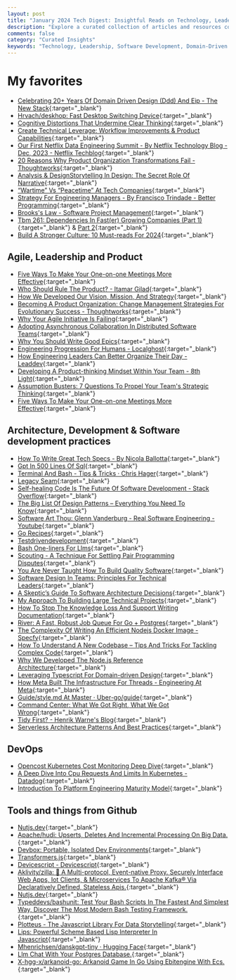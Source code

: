 ```yaml
---
layout: post
title: "January 2024 Tech Digest: Insightful Reads on Technology, Leadership, and Software Development"
description: "Explore a curated collection of articles and resources covering diverse topics such as domain-driven design, leadership strategies, software development practices, and DevOps. Stay informed about the latest trends and best practices in the tech industry."
comments: false
category: "Curated Insights"
keywords: "Technology, Leadership, Software Development, Domain-Driven Design, DevOps, Agile, Software Architecture, Development Practices, Platform Engineering, Kubernetes, Tools and Frameworks"
---
```


<!-- markdownlint-disable MD033 MD020 MD025-->
# My favorites<a name="favorites"></a>

- [Celebrating 20+ Years Of Domain Driven Design (Ddd) And Eip - The New Stack](https://thenewstack.io/celebrating-20-years-of-domain-driven-design-ddd-and-eip/){:target="_blank"}
- [Hrvach/deskhop: Fast Desktop Switching Device](https://github.com/hrvach/deskhop){:target="_blank"}
- [Cognitive Distortions That Undermine Clear Thinking](https://www.leadingsapiens.com/cognitive-distortions-leaders/){:target="_blank"}
- [Create Technical Leverage: Workflow Improvements & Product Capabilities](https://lethain.com/create-technical-leverage/){:target="_blank"}
- [Our First Netflix Data Engineering Summit - By Netflix Technology Blog - Dec, 2023 - Netflix Techblog](https://netflixtechblog.com/our-first-netflix-data-engineering-summit-f326b0589102){:target="_blank"}
- [20 Reasons Why Product Organization Transformations Fail - Thoughtworks](https://www.thoughtworks.com/insights/articles/20-reasons-why-product-organizstion-transformations-fail){:target="_blank"}
- [Analysis & DesignStorytelling In Design: The Secret Role Of Narrative](https://www.future-processing.com/blog/storytelling-in-design-the-secret-role-of-narrative/){:target="_blank"}
- [“Wartime” Vs “Peacetime” At Tech Companies](https://newsletter.pragmaticengineer.com/p/wartime-vs-peacetime){:target="_blank"}
- [Strategy For Engineering Managers - By Francisco Trindade - Better Programming](https://betterprogramming.pub/strategy-for-engineering-managers-3e9082129106){:target="_blank"}
- [Brooks's Law - Software Project Management](https://codescene.com/blog/visualize-brooks-law/){:target="_blank"}
- [Tbm 261: Dependencies In Fast(er) Growing Companies (Part 1)](https://cutlefish.substack.com/p/tbm-261-dependencies-in-faster-growing?publication_id=24711&post_id=139955519&isFreemail=true&r=1ibyaf){:target="_blank"} & [Part 2](https://cutlefish.substack.com/p/tbm-262-dependencies-in-faster-growing){:target="_blank"}
- [Build A Stronger Culture: 10 Must-reads For 2024](https://sloanreview.mit.edu/article/build-a-stronger-culture-10-must-reads-for-2024/){:target="_blank"}

## Agile, Leadership and Product<a name="agile"></a>

- [Five Ways To Make Your One-on-one Meetings More Effective](https://sloanreview.mit.edu/article/five-ways-to-make-your-one-on-one-meetings-more-effective/){:target="_blank"}
- [Who Should Rule The Product? - Itamar Gilad](https://itamargilad.com/trios/){:target="_blank"}
- [How We Developed Our Vision, Mission, And Strategy](https://wraptext.equals.com/developing-company-vision-mission-strategy/){:target="_blank"}
- [Becoming A Product Organization: Change Management Strategies For Evolutionary Success - Thoughtworks](https://www.thoughtworks.com/insights/articles/becoming-a-product-organization-change-management-strategies-for-evolutionary-success){:target="_blank"}
- [Why Your Agile Initiative Is Failing](https://tanzu.vmware.com/content/blog/why-your-agile-initiative-is-failing){:target="_blank"}
- [Adopting Asynchronous Collaboration In Distributed Software Teams](https://www.infoq.com/articles/asynchronous-collaboration-software-teams/){:target="_blank"}
- [Why You Should Write Good Epics](https://thoughtbot.com/blog/why-you-should-write-good-epics){:target="_blank"}
- [Engineering Progression For Humans - Localghost](https://localghost.dev/blog/engineering-progression-for-humans/){:target="_blank"}
- [How Engineering Leaders Can Better Organize Their Day - Leaddev](https://leaddev.com/process/how-engineering-leaders-can-better-organize-their-day){:target="_blank"}
- [Developing A Product-thinking Mindset Within Your Team - 8th Light](https://8thlight.com/insights/fostering-product-thinking-within-your-team){:target="_blank"}
- [Assumption Busters: 7 Questions To Propel Your Team's Strategic Thinking](https://letsgrowleaders.com/2024/01/01/strategic-thinking-challenge-assumptions/){:target="_blank"}
- [Five Ways To Make Your One-on-one Meetings More Effective](https://sloanreview.mit.edu/article/five-ways-to-make-your-one-on-one-meetings-more-effective/){:target="_blank"}

## Architecture, Development & Software development practices <a name="development"></a>

- [How To Write Great Tech Specs - By Nicola Ballotta](https://hybridhacker.email/p/how-to-write-great-tech-specs){:target="_blank"}
- [Gpt In 500 Lines Of Sql](https://explainextended.com/2023/12/31/happy-new-year-15/){:target="_blank"}
- [Terminal And Bash - Tips & Tricks · Chris Hager](https://www.metachris.com/2024/01/terminal-and-bash-tips-tricks/){:target="_blank"}
- [Legacy Seam](https://martinfowler.com/bliki/LegacySeam.html){:target="_blank"}
- [Self-healing Code Is The Future Of Software Development - Stack Overflow](https://stackoverflow.blog/2023/12/28/self-healing-code-is-the-future-of-software-development/){:target="_blank"}
- [The Big List Of Design Patterns – Everything You Need To Know](https://www.devleader.ca/2023/12/31/the-big-list-of-design-patterns-everything-you-need-to-know/){:target="_blank"}
- [Software Art Thou: Glenn Vanderburg - Real Software Engineering - Youtube](https://www.youtube.com/watch?v=RhdlBHHimeM){:target="_blank"}
- [Go Recipes](https://github.com/nikolaydubina/go-recipes?tab=readme-ov-file#-code-analysis-and-recommendations-with-charmbraceletmods){:target="_blank"}
- [Testdrivendevelopment](https://martinfowler.com/bliki/TestDrivenDevelopment.html){:target="_blank"}
- [Bash One-liners For Llms](https://justine.lol/oneliners/){:target="_blank"}
- [Scouting - A Technique For Settling Pair Programming Disputes](https://spin.atomicobject.com/2023/12/16/scouting-pair-programming-disputes/){:target="_blank"}
- [You Are Never Taught How To Build Quality Software](https://www.florianbellmann.com/blog/never-taught-qa){:target="_blank"}
- [Software Design In Teams: Principles For Technical Leaders](https://vampwillow.substack.com/p/software-design-in-teams-principles){:target="_blank"}
- [A Skeptic’s Guide To Software Architecture Decisions](https://www.infoq.com/articles/architecture-skeptics-guide/){:target="_blank"}
- [My Approach To Building Large Technical Projects](https://mitchellh.com/writing/building-large-technical-projects){:target="_blank"}
- [How To Stop The Knowledge Loss And Support Writing Documentation](https://www.idaszak.com/posts/stop-knowledge-loss/){:target="_blank"}
- [River: A Fast, Robust Job Queue For Go + Postgres](https://brandur.org/river){:target="_blank"}
- [The Complexity Of Writing An Efficient Nodejs Docker Image - Specfy](https://www.specfy.io/blog/1-efficient-dockerfile-nodejs-in-7-steps){:target="_blank"}
- [How To Understand A New Codebase – Tips And Tricks For Tackling Complex Code](https://www.devleader.ca/2023/12/29/how-to-understand-a-new-codebase-tips-and-tricks-for-tackling-complex-code/){:target="_blank"}
- [Why We Developed The Node.js Reference Architecture](https://developers.redhat.com/blog/2021/03/08/introduction-to-the-node-js-reference-architecture-part-1-overview){:target="_blank"}
- [Leveraging Typescript For Domain-driven Design](https://blog.logrocket.com/typescript-domain-driven-design/){:target="_blank"}
- [How Meta Built The Infrastructure For Threads - Engineering At Meta](https://engineering.fb.com/2023/12/19/core-infra/how-meta-built-the-infrastructure-for-threads/){:target="_blank"}
- [Guide/style.md At Master · Uber-go/guide](https://github.com/uber-go/guide/blob/master/style.md){:target="_blank"}
- [Command Center: What We Got Right, What We Got Wrong](https://commandcenter.blogspot.com/2024/01/what-we-got-right-what-we-got-wrong.html){:target="_blank"}
- [Tidy First? - Henrik Warne's Blog](https://henrikwarne.com/2024/01/10/tidy-first/){:target="_blank"}
- [Serverless Architecture Patterns And Best Practices](https://www.freecodecamp.org/news/serverless-architecture-patterns-and-best-practices/){:target="_blank"}

## DevOps<a name="devops"></a>

- [Opencost Kubernetes Cost Monitoring Deep Dive](https://community.cncf.io/events/details/cncf-cncf-online-programs-presents-cncf-on-demand-webinar-opencost-kubernetes-cost-monitoring-deep-dive/?_hsmi=286676953&_hsenc=p2ANqtz-8ZW5oQQZkOHazEO59Dv2OVLRnA_nPwfnEBtAZWysTl0MJ0Tsn24N3TkOWIopL4UD1nfTOXqek0UzEx4K93G8n26wc31Q2nu6GB1t3etD6d_pDIZdo){:target="_blank"}
- [A Deep Dive Into Cpu Requests And Limits In Kubernetes - Datadog](https://www.datadoghq.com/blog/kubernetes-cpu-requests-limits/?ck_subscriber_id=1825709061){:target="_blank"}
- [Introduction To Platform Engineering Maturity Model](https://community.cncf.io/events/details/cncf-cncf-online-programs-presents-cloud-native-live-introduction-to-platform-engineering-maturity-model/?_hsmi=286676953&_hsenc=p2ANqtz-88bKDAOxevNpeCkssUGrSgPXLnZmFtvO0ANXE05_IwpGcDaKY289E0D1c8t5_KNF3uhcgdFHJHhBojuItVk101vKmoHlr13Z9VwizGqsLEItHYowE){:target="_blank"}

## Tools and things from Github <a name="tools"></a>

- [Nutjs.dev](https://nutjs.dev/){:target="_blank"}
- [Apache/hudi: Upserts, Deletes And Incremental Processing On Big Data.](https://github.com/apache/hudi){:target="_blank"}
- [Devbox: Portable, Isolated Dev Environments](https://www.jetpack.io/devbox){:target="_blank"}
- [Transformers.js](https://xenova.github.io/transformers.js/){:target="_blank"}
- [Devicescript - Devicescript](https://microsoft.github.io/devicescript/){:target="_blank"}
- [Aklivity/zilla: 🦎 A Multi-protocol, Event-native Proxy. Securely Interface Web Apps, Iot Clients, & Microservices To Apache Kafka® Via Declaratively Defined, Stateless Apis.](https://github.com/aklivity/zilla){:target="_blank"}
- [Nutjs.dev](https://nutjs.dev/){:target="_blank"}
- [Typeddevs/bashunit: Test Your Bash Scripts In The Fastest And Simplest Way, Discover The Most Modern Bash Testing Framework.](https://github.com/TypedDevs/bashunit){:target="_blank"}
- [Plotteus - The Javascript Library For Data Storytelling](https://www.plotteus.dev/){:target="_blank"}
- [Lips: Powerful Scheme Based Lisp Interpreter In Javascript](https://lips.js.org/){:target="_blank"}
- [Mhenrichsen/danskgpt-tiny · Hugging Face](https://huggingface.co/mhenrichsen/danskgpt-tiny?text=Hun+er+en+konge+men+hvor+er+han+hest%2C+og+hvilken+cloud+provider+er+bedst%3F%0AJeg+har+en+10+%C3%A5rig+hoppe%2C+som+er+en+blanding+af+old){:target="_blank"}
- [Llm Chat With Your Postgres Database.](https://github.com/tatari-tv/gptsql){:target="_blank"}
- [X-hgg-x/arkanoid-go: Arkanoid Game In Go Using Ebitengine With Ecs.](https://github.com/x-hgg-x/arkanoid-go){:target="_blank"}
